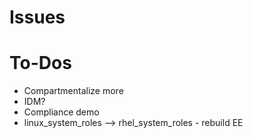 # Issues

# To-Dos
- Compartmentalize more
- IDM?
- Compliance demo
- linux_system_roles --> rhel_system_roles - rebuild EE
